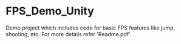 # FPS_Demo_Unity
Demo project which includes code for basic FPS features like jump, shooting, etc. For more details refer 'Readme.pdf'.
